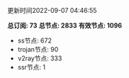 更新时间2022-09-07 04:46:55

**总订阅: 73**
**总节点: 2833**
**有效节点: 1096**
- ss节点: 672
- trojan节点: 90
- v2ray节点: 333
- ssr节点: 1
